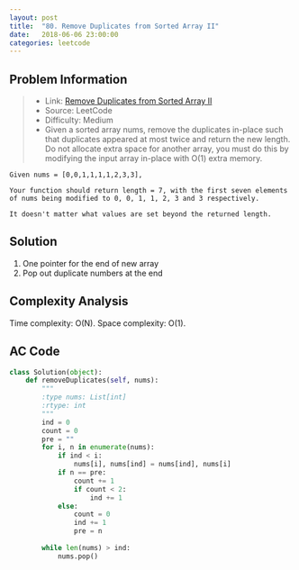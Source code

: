```yaml
---
layout: post
title:  "80. Remove Duplicates from Sorted Array II"
date:   2018-06-06 23:00:00
categories: leetcode
---
```



## Problem Information

> * Link: [Remove Duplicates from Sorted Array II](https://leetcode.com/problems/remove-duplicates-from-sorted-array-ii/description/)
> * Source: LeetCode
> * Difficulty: Medium
> * Given a sorted array nums, remove the duplicates in-place such that duplicates appeared at most twice and return the new length. Do not allocate extra space for another array, you must do this by modifying the input array in-place with O(1) extra memory.
```
Given nums = [0,0,1,1,1,1,2,3,3],

Your function should return length = 7, with the first seven elements of nums being modified to 0, 0, 1, 1, 2, 3 and 3 respectively.

It doesn't matter what values are set beyond the returned length.
```

## Solution
1. One pointer for the end of new array
2. Pop out duplicate numbers at the end

## Complexity Analysis
Time complexity: O(N). Space complexity: O(1).


## AC Code

``` python
class Solution(object):
    def removeDuplicates(self, nums):
        """
        :type nums: List[int]
        :rtype: int
        """
        ind = 0
        count = 0
        pre = ""
        for i, n in enumerate(nums):
            if ind < i:
                nums[i], nums[ind] = nums[ind], nums[i]
            if n == pre:
                count += 1
                if count < 2:
                    ind += 1
            else:
                count = 0
                ind += 1
                pre = n
            
        while len(nums) > ind:
            nums.pop()
```



[jekyll-docs]: https://jekyllrb.com/docs/home
[jekyll-gh]:   https://github.com/jekyll/jekyll
[jekyll-talk]: https://talk.jekyllrb.com/

